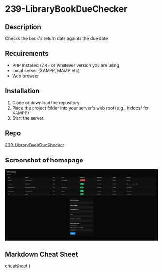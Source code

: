 # 239-LibraryBookDueChecker 
 
## Description 
Checks the book's return date againts the due date 
 
## Requirements 
- PHP installed (7.4+ or whatever version you are using
- Local server (XAMPP, MAMP etc) 
- Web browser 
 
## Installation 
1. Clone or download the repository. 
2. Place the project folder into your server's web root (e.g., htdocs/ for XAMPP) 
3. Start the server. 
 
## Repo 
[239-LibraryBookDueChecker](https://github.com/PresnoArmweak/239-LibraryBookDueChecker) 
 
## Screenshot of homepage 
![alt](exampleScreenShot.png) 
 
## Markdown Cheat Sheet 
[cheatsheet](https://www.markdownguide.org/cheat-sheet/) ) 
